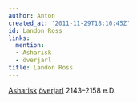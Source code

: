 ```yaml
---
author: Anton
created_at: '2011-11-29T18:10:45Z'
id: Landon Ross
links:
  mention:
  - Asharisk
  - överjarl
title: Landon Ross
---
```


[Asharisk][] [överjarl] 2143–2158 e.D.

  [Asharisk]: Asharisk
  [överjarl]: överjarl
